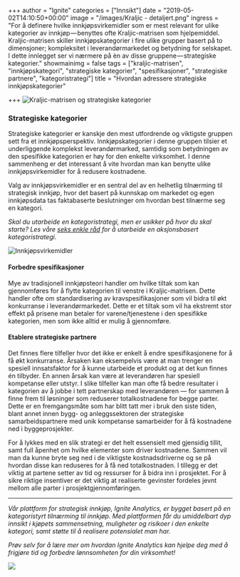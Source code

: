 +++
author = "Ignite"
categories = ["Innsikt"]
date = "2019-05-02T14:10:50+00:00"
image = "/images/Kraljic - detaljert.png"
ingress = "For å definere hvilke innkjøpsvirkemidler som er mest relevant for ulike kategorier av innkjøp — benyttes ofte Kraljic-matrisen som hjelpemiddel. Kraljic-matrisen skiller innkjøpskategorier i fire ulike grupper basert på to dimensjoner; kompleksitet i leverandørmarkedet og betydning for selskapet. I dette innlegget ser vi nærmere på èn av disse gruppene — strategiske kategorier."
showmainimg = false
tags = ["kraljic-matrisen", "innkjøpskategori", "strategiske kategorier", "spesifikasjoner", "strategiske partnere", "kategoristrategi"]
title = "Hvordan adressere strategiske innkjøpskategorier"

+++
![Kraljic-matrisen og strategiske kategorier](https://cdn-images-1.medium.com/max/1200/1*XdkWq10bwvUUQ8SxoxsXYg.png "Kraljic-matrisen")

### Strategiske kategorier

Strategiske kategorier er kanskje den mest utfordrende og viktigste gruppen sett fra et innkjøpsperspektiv. Innkjøpskategorier i denne gruppen tilsier et underliggende komplekst leverandørmarked, samtidig som betydningen av den spesifikke kategorien er høy for den enkelte virksomhet. I denne sammenheng er det interessant å vite hvordan man kan benytte ulike innkjøpsvirkemidler for å redusere kostnadene.

Valg av innkjøpsvirkemidler er en sentral del av en helhetlig tilnærming til strategisk innkjøp, hvor det basert på kunnskap om markedet og egen innkjøpsdata tas faktabaserte beslutninger om hvordan best tilnærme seg en kategori.

_Skal du utarbeide en kategoristrategi, men er usikker på hvor du skal starte? Les våre_ [_seks enkle råd_](https://www.ignite.no/blogg/innsikt/dette-trenger-du-til-en-aksjonsbasert-kategoristrategi/) _for å utarbeide en aksjonsbasert kategoristrategi._

![Innkjøpsvirkemidler](https://cdn-images-1.medium.com/max/800/1*cjZf69MkEwvcwfIba5BsEA.png "Innkjøpsvirkemidler")

#### Forbedre spesifikasjoner

Mye av tradisjonell innkjøpsteori handler om hvilke tiltak som kan gjennomføres for å flytte kategorien til venstre i Kraljic-matrisen. Dette handler ofte om standardisering av kravspesifikasjoner som vil bidra til økt konkurranse i leverandørmarkedet. Dette er et tiltak som vil ha ekstremt stor effekt på prisene man betaler for varene/tjenestene i den spesifikke kategorien, men som ikke alltid er mulig å gjennomføre.

#### Etablere strategiske partnere

Det finnes flere tilfeller hvor det ikke er enkelt å endre spesifikasjonene for å få økt konkurranse. Årsaken kan eksempelvis være at man trenger en spesiell innsatsfaktor for å kunne utarbeide et produkt og at det kun finnes én tilbyder. En annen årsak kan være at leverandøren har spesiell kompetanse eller utstyr. I slike tilfeller kan man ofte få bedre resultater i kategorien av å jobbe i tett partnerskap med leverandøren — for sammen å finne frem til løsninger som reduserer totalkostnadene for begge parter. Dette er en fremgangsmåte som har blitt tatt mer i bruk den siste tiden, blant annet innen bygg- og anleggssektoren der strategiske samarbeidspartnere med unik kompetanse samarbeider for å få kostnadene ned i byggeprosjekter.

For å lykkes med en slik strategi er det helt essensielt med gjensidig tillit, samt full åpenhet om hvilke elementer som driver kostnadene. Sammen vil man da kunne bryte seg ned i de viktigste kostnadsdriverne og se på hvordan disse kan reduseres for å få ned totalkostnaden. I tillegg er det viktig at partene setter av tid og ressurser for å bidra inn i prosjektet. For å sikre riktige insentiver er det viktig at realiserte gevinster fordeles jevnt mellom alle parter i prosjektgjennomføringen.

***

_Vår plattform for strategisk innkjøp, Ignite Analytics, er bygget basert på en kategoristyrt tilnærming til innkjøp. Med plattformen får du umiddelbart dyp innsikt i kjøpets sammensetning, muligheter og risikoer i den enkelte kategori, samt støtte til å realisere potensialet man har._

_Prøv selv for å lære mer om hvordan Ignite Analytics kan hjelpe deg med å frigjøre tid og forbedre lønnsomheten for din virksomhet!_

[![](https://cdn-images-1.medium.com/max/800/1*wNfW3gtCL-EO9XYJOYYSnQ.png)](https://www.ignite.no/ignite-analytics/demo/)